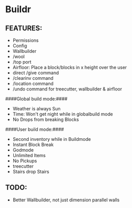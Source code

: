 Buildr
======

FEATURES:
---------
*	Permissions
*	Config
*	Wallbuilder
*	/wool <color>
*	/top port
*	Airfloor: Place a block/blocks in x height over the user
*	direct /give command
*	/clearinv command
*	/location command
*	/undo command for  treecutter, wallbuilder & airfloor

####Global build mode:####
*	Weather is always Sun
*	Time:  Won't get night while in globalbuild mode
*	No Drops from breaking Blocks

####User build mode:####
*	Second inventory while in Buildmode
*	Instant Block Break
*	Godmode
*	Unlimited Items
*	No Pickups
*	treecutter
*	Stairs drop Stairs
	
TODO:
-----
*	Better Wallbuilder, not just dimension parallel walls